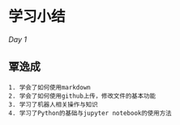 # 学习小结
*Day 1*
## 覃逸成
```
1. 学会了如何使用markdown
2. 学会了如何使用github上传，修改文件的基本功能
3. 学习了机器人相关操作与知识
4. 学习了Python的基础与jupyter notebook的使用方法
```
